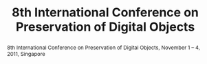 ---
abstract: '8th International Conference on Preservation of Digital Objects, November
  1 – 4, 2011, Singapore '
creators:
- Borbinha, José
- Buddharaju, Raju
- Khoo, Christopher
- Sugimoto, Shigeo
- Foo, Schubert
- Jatowt, Adam
date: null
document_url: https://services.phaidra.univie.ac.at/api/object/o:294293/download
grand_parent: iPRES
institutions: []
keywords:
- singapore
- digital preservation
landing_page_url: https://phaidra.univie.ac.at/o:294293
language: eng
layout: publication
license: CC BY-SA 3.0 AT
notes_url: null
parent: iPRES 2011
publication_type: proceedings
size: 16588478
slides_url: null
source_name: iPRES
title: 8th International Conference on Preservation of Digital Objects
year: 2011
---
